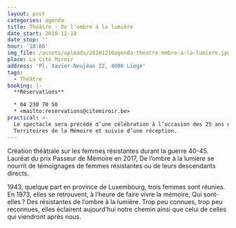 ```yaml
---
layout: post
categories: agenda
title: Théâtre - De l'ombre à la lumière
date_start: 2018-12-10
date_stop: ''
hour: '18:00'
img_file: /assets/uploads/20181210agenda-theatre-ombre-a-la-lumiere.jpg
place: La Cité Miroir
address: 'Pl. Xavier-Neujean 22, 4000 Liège'
tags:
  - Théâtre
booking: |-
  **Réservations**

  * 04 230 70 50
  * <mailto:reservations@citemiroir.be>
practical: >-
  Le spectacle sera précédé d’une célébration à l’occasion des 25 ans des
  Territoires de la Mémoire et suivie d’une réception.
---
```

Création théâtrale sur les femmes résistantes durant la guerre 40-45. Lauréat du prix Passeur de Mémoire en 2017, De l’ombre à la lumière se nourrit de témoignages de femmes résistantes ou de leurs descendants directs.

1943, quelque part en province de Luxembourg, trois femmes sont réunies. En 1973, elles se retrouvent, à l’heure de faire vivre la mémoire, Qui sont-elles ? Des résistantes de l’ombre à la lumière. Trop peu connues, trop peu reconnues, elles éclairent aujourd’hui notre chemin ainsi que celui de celles qui viendront après nous.
